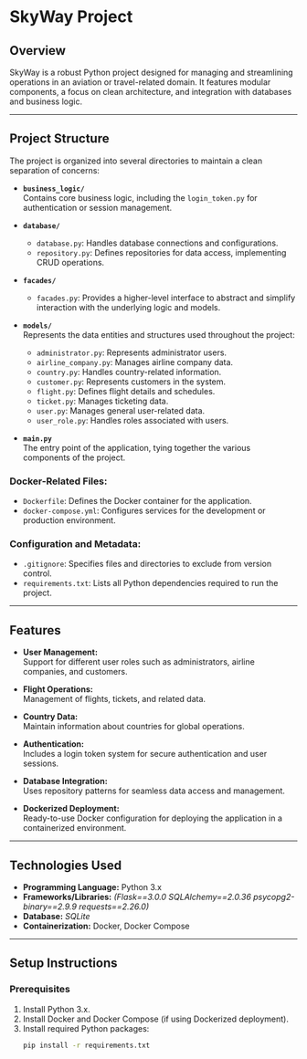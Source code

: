 # SkyWay Project

## Overview
SkyWay is a robust Python project designed for managing and streamlining operations in an aviation or travel-related domain. It features modular components, a focus on clean architecture, and integration with databases and business logic.

---

## Project Structure
The project is organized into several directories to maintain a clean separation of concerns:

- **`business_logic/`**  
  Contains core business logic, including the `login_token.py` for authentication or session management.

- **`database/`**  
  - `database.py`: Handles database connections and configurations.  
  - `repository.py`: Defines repositories for data access, implementing CRUD operations.

- **`facades/`**  
  - `facades.py`: Provides a higher-level interface to abstract and simplify interaction with the underlying logic and models.

- **`models/`**  
  Represents the data entities and structures used throughout the project:
  - `administrator.py`: Represents administrator users.
  - `airline_company.py`: Manages airline company data.
  - `country.py`: Handles country-related information.
  - `customer.py`: Represents customers in the system.
  - `flight.py`: Defines flight details and schedules.
  - `ticket.py`: Manages ticketing data.
  - `user.py`: Manages general user-related data.
  - `user_role.py`: Handles roles associated with users.

- **`main.py`**  
  The entry point of the application, tying together the various components of the project.

### Docker-Related Files:
- `Dockerfile`: Defines the Docker container for the application.  
- `docker-compose.yml`: Configures services for the development or production environment.

### Configuration and Metadata:
- `.gitignore`: Specifies files and directories to exclude from version control.  
- `requirements.txt`: Lists all Python dependencies required to run the project.

---

## Features
- **User Management:**  
  Support for different user roles such as administrators, airline companies, and customers.

- **Flight Operations:**  
  Management of flights, tickets, and related data.

- **Country Data:**  
  Maintain information about countries for global operations.

- **Authentication:**  
  Includes a login token system for secure authentication and user sessions.

- **Database Integration:**  
  Uses repository patterns for seamless data access and management.

- **Dockerized Deployment:**  
  Ready-to-use Docker configuration for deploying the application in a containerized environment.

---

## Technologies Used
- **Programming Language:** Python 3.x  
- **Frameworks/Libraries:** *(Flask==3.0.0
SQLAlchemy==2.0.36
psycopg2-binary==2.9.9
requests==2.26.0)*  
- **Database:** *SQLite*  
- **Containerization:** Docker, Docker Compose  

---

## Setup Instructions

### Prerequisites
1. Install Python 3.x.  
2. Install Docker and Docker Compose (if using Dockerized deployment).  
3. Install required Python packages:  
   ```bash
   pip install -r requirements.txt
